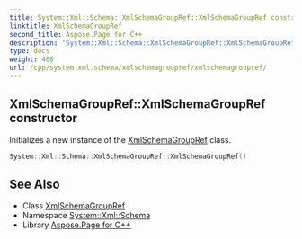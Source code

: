 ```yaml
---
title: System::Xml::Schema::XmlSchemaGroupRef::XmlSchemaGroupRef constructor
linktitle: XmlSchemaGroupRef
second_title: Aspose.Page for C++
description: 'System::Xml::Schema::XmlSchemaGroupRef::XmlSchemaGroupRef constructor. Initializes a new instance of the XmlSchemaGroupRef class in C++.'
type: docs
weight: 400
url: /cpp/system.xml.schema/xmlschemagroupref/xmlschemagroupref/
---
```

## XmlSchemaGroupRef::XmlSchemaGroupRef constructor


Initializes a new instance of the [XmlSchemaGroupRef](../) class.

```cpp
System::Xml::Schema::XmlSchemaGroupRef::XmlSchemaGroupRef()
```

## See Also

* Class [XmlSchemaGroupRef](../)
* Namespace [System::Xml::Schema](../../)
* Library [Aspose.Page for C++](../../../)
